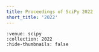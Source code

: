 ```yaml
---
title: Proceedings of SciPy 2022
short_title: '2022'
---
```


```{cn:articles}
:venue: scipy
:collection: 2022
:hide-thumbnails: false
```
